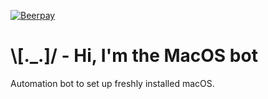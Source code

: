 [![Beerpay](https://beerpay.io/atomantic/dotfiles/badge.svg?style=flat-square)](https://beerpay.io/atomantic/dotfiles)

# \\[._.]/ - Hi, I'm the MacOS bot

Automation bot to set up freshly installed macOS.
